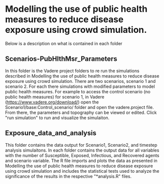 # Modelling the use of public health measures to reduce disease exposure using crowd simulation.


Below is a description on what is contained in each folder

## Scenarios-PubHlthMsr_Parameters 
In this folder is the Vadere project folders to re run the simulations described in Modelling the use of public health measures to reduce disease
exposure using crowd simulation.
There are two scenarios, scenario 1 and scenario 2. For each there simulations with modified parameters to model public health measures. 
For example to access the control scenario (no public health measures) for scenario 1, in Vadere (https://www.vadere.org/download/) open the Scenario1/base:Control_scenario/ folder and open the vadere.project file. 
From there, the parameters and topography can be viewed or edited. 
Click "run simulation" to run and visualize the simulaiton. 

## Exposure_data_and_analysis

This folder contains the data output for Scenario1, Scenario2, and timestep analysis simulaitons. In each folder contains the output data for all variables with the number of Susceptible, Exposed, Infectious, and Recovered agents and scenario variable. The R file imports and plots the data as presented in Modelling the use of public health measures to reduce disease exposure using crowd simulation and includes the statistical tests used to analyze the significance of the results in the respective "*analysis.R" files. 
